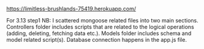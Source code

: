 https://limitless-brushlands-75419.herokuapp.com/


For 3.13 step1
NB: I scattered mongoose related files into two main sections. Controllers folder includes 
scripts that are related to the logical operations (adding, deleting, fetching data etc.).
Models folder includes schema and model related script(s). Database connection happens in the 
app.js file.